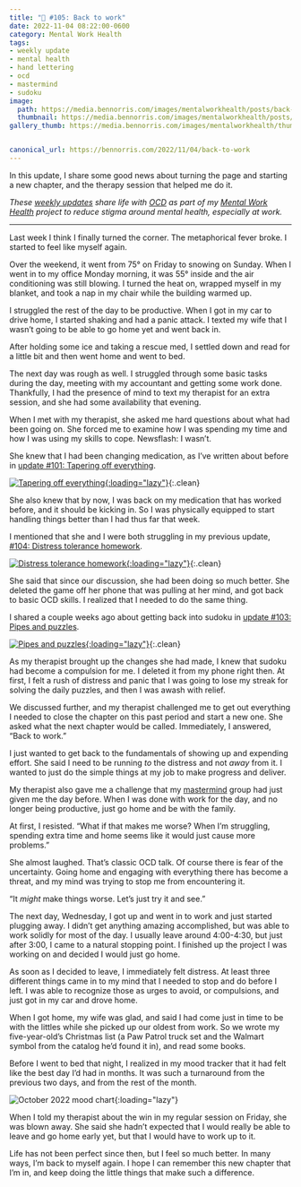 ```yaml
---
title: "🧠 #105: Back to work"
date: 2022-11-04 08:22:00-0600
category: Mental Work Health
tags:
- weekly update
- mental health
- hand lettering
- ocd
- mastermind
- sudoku
image: 
  path: https://media.bennorris.com/images/mentalworkhealth/posts/back-to-work.jpg
  thumbnail: https://media.bennorris.com/images/mentalworkhealth/posts/thumbnails/back-to-work.jpg
gallery_thumb: https://media.bennorris.com/images/mentalworkhealth/thumbs/back-to-work.jpg


canonical_url: https://bennorris.com/2022/11/04/back-to-work
---
```



In this update, I share some good news about turning the page and starting a new chapter, and the therapy session that helped me do it.

_These [weekly updates](https://bennorris.com/tags/weekly-update/) share life with [OCD](https://bennorris.com/tags/ocd/) as part of my [Mental Work Health](https://bennorris.com/mental-work-health/) project to reduce stigma around mental health, especially at work._

***

Last week I think I finally turned the corner. The metaphorical fever broke. I started to feel like myself again.

Over the weekend, it went from 75° on Friday to snowing on Sunday. When I went in to my office Monday morning, it was 55° inside and the air conditioning was still blowing. I turned the heat on, wrapped myself in my blanket, and took a nap in my chair while the building warmed up.

I struggled the rest of the day to be productive. When I got in my car to drive home, I started shaking and had a panic attack. I texted my wife that I wasn’t going to be able to go home yet and went back in.

After holding some ice and taking a rescue med, I settled down and read for a little bit and then went home and went to bed.

The next day was rough as well. I struggled through some basic tasks during the day, meeting with my accountant and getting some work done. Thankfully, I had the presence of mind to text my therapist for an extra session, and she had some availability that evening.

When I met with my therapist, she asked me hard questions about what had been going on. She forced me to examine how I was spending my time and how I was using my skills to cope. Newsflash: I wasn’t.

She knew that I had been changing medication, as I’ve written about before in [update #101: Tapering off everything](https://bennorris.com/2022/10/07/tapering-off-everything).

[![Tapering off everything](https://media.bennorris.com/images/mentalworkhealth/posts/tapering-off-everything.jpg){:loading="lazy"}](https://bennorris.com/2022/10/07/tapering-off-everything){:.clean}

She also knew that by now, I was back on my medication that has worked before, and it should be kicking in. So I was physically equipped to start handling things better than I had thus far that week.

I mentioned that she and I were both struggling in my previous update, [#104: Distress tolerance homework](https://bennorris.com/2022/10/28/distress-tolerance-homework).

[![Distress tolerance homework](https://media.bennorris.com/images/mentalworkhealth/posts/distress-tolerance-homework.jpg){:loading="lazy"}](https://bennorris.com/2022/10/28/distress-tolerance-homework){:.clean}

She said that since our discussion, she had been doing so much better. She deleted the game off her phone that was pulling at her mind, and got back to basic OCD skills. I realized that I needed to do the same thing.

I shared a couple weeks ago about getting back into sudoku in [update #103: Pipes and puzzles](https://bennorris.com/2022/10/21/pipes-and-puzzles).

[![Pipes and puzzles](https://media.bennorris.com/images/mentalworkhealth/posts/pipes-and-puzzles.jpg){:loading="lazy"}](https://bennorris.com/2022/10/21/pipes-and-puzzles){:.clean}

As my therapist brought up the changes she had made, I knew that sudoku had become a compulsion for me. I deleted it from my phone right then. At first, I felt a rush of distress and panic that I was going to lose my streak for solving the daily puzzles, and then I was awash with relief.

We discussed further, and my therapist challenged me to get out everything I needed to close the chapter on this past period and start a new one. She asked what the next chapter would be called. Immediately, I answered, “Back to work.”

I just wanted to get back to the fundamentals of showing up and expending effort. She said I need to be running *to* the distress and not *away* from it. I wanted to just do the simple things at my job to make progress and deliver.

My therapist also gave me a challenge that my [mastermind](https://bennorris.com/tags/mastermind/) group had just given me the day before. When I was done with work for the day, and no longer being productive, just go home and be with the family.

At first, I resisted. “What if that makes me worse? When I’m struggling, spending extra time and home seems like it would just cause more problems.”

She almost laughed. That’s classic OCD talk. Of course there is fear of the uncertainty. Going home and engaging with everything there has become a threat, and my mind was trying to stop me from encountering it.

“It *might* make things worse. Let’s just try it and see.”

The next day, Wednesday, I got up and went in to work and just started plugging away. I didn’t get anything amazing accomplished, but was able to work solidly for most of the day. I usually leave around 4:00-4:30, but just after 3:00, I came to a natural stopping point. I finished up the project I was working on and decided I would just go home.

As soon as I decided to leave, I immediately felt distress. At least three different things came in to my mind that I needed to stop and do before I left. I was able to recognize those as urges to avoid, or compulsions, and just got in my car and drove home.

When I got home, my wife was glad, and said I had come just in time to be with the littles while she picked up our oldest from work. So we wrote my five-year-old’s Christmas list (a Paw Patrol truck set and the Walmart symbol from the catalog he’d found it in), and read some books.

Before I went to bed that night, I realized in my mood tracker that it had felt like the best day I’d had in months. It was such a turnaround from the previous two days, and from the rest of the month.

![October 2022 mood chart](https://media.bennorris.com/images/mentalworkhealth/posts/october-2022-mood-chart.jpeg){:loading="lazy"}

When I told my therapist about the win in my regular session on Friday, she was blown away. She said she hadn’t expected that I would really be able to leave and go home early yet, but that I would have to work up to it.

Life has not been perfect since then, but I feel so much better. In many ways, I’m back to myself again. I hope I can remember this new chapter that I’m in, and keep doing the little things that make such a difference.




